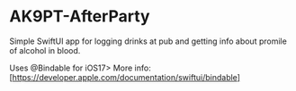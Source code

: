# AK9PT-AfterParty
Simple SwiftUI app for logging drinks at pub and getting info about promile of alcohol in blood.

Uses @Bindable for iOS17>
More info: [https://developer.apple.com/documentation/swiftui/bindable]
